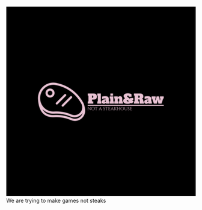 ![](https://github.com/Plain-Raw/general-assets/blob/07c5f8d4a4152daf5b6c99b9dc0d6b3b476643ab/plainraw-logo/svg/logo-color.svg)
We are trying to make games not steaks
